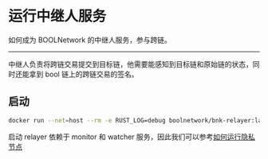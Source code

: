 # 运行中继人服务

如何成为 BOOLNetwork 的中继人服务，参与跨链。

---

中继人负责将跨链交易提交到目标链，他需要能感知到目标链和原始链的状态，同时还能拿到 bool 链上的跨链交易的签名。

## 启动

```bash
docker run --net=host --rm -e RUST_LOG=debug boolnetwork/bnk-relayer:latest -w=http://127.0.0.1:8720 -m=http://127.0.0.1:8740 -p=8750
```

启动 relayer 依赖于 monitor 和 watcher 服务，因此我们可以参考[如何运行隐私节点](/developer/tee)
